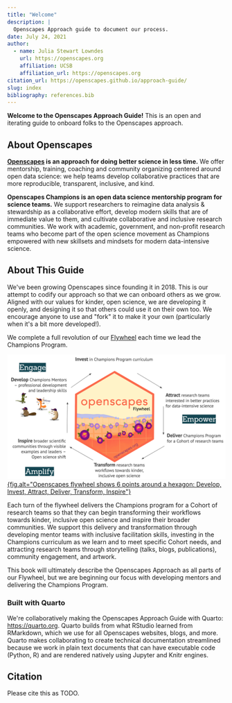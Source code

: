```yaml
---
title: "Welcome"
description: | 
  Openscapes Approach guide to document our process. 
date: July 24, 2021
author:
  - name: Julia Stewart Lowndes 
    url: https://openscapes.org
    affiliation: UCSB
    affiliation_url: https://openscapes.org
citation_url: https://openscapes.github.io/approach-guide/
slug: index
bibliography: references.bib
---
```


**Welcome to the Openscapes Approach Guide!** This is an open and iterating guide to onboard folks to the Openscapes approach. 

## About Openscapes

**[Openscapes](https://openscapes.org) is an approach for doing better science in less time.** We offer mentorship, training, coaching and community organizing centered around open data science: we help teams develop collaborative practices that are more reproducible, transparent, inclusive, and kind. 

**Openscapes Champions is an open data science mentorship program for science teams.** We support researchers to reimagine data analysis & stewardship as a collaborative effort, develop modern skills that are of immediate value to them, and cultivate collaborative and inclusive research communities. We work with academic, government, and non-profit research teams who become part of the open science movement as Champions empowered with new skillsets and mindsets for modern data-intensive science. 

## About This Guide

We've been growing Openscapes since founding it in 2018. This is our attempt to codify our approach so that we can onboard others as we grow. Aligned with our values for kinder, open science, we are developing it openly, and designing it so that others could use it on their own too. We encourage anyone to use and "fork" it to make it your own (particularly when it's a bit more developed!). 

We complete a full revolution of our [Flywheel](https://www.jimcollins.com/concepts/the-flywheel.html) each time we lead the Champions Program. 

[![Openscapes flywheel shows 6 points around a hexagon: Develop, Invest, Attract, Deliver, Transform, Inspire](images/openscapes-flywheel.png){fig.alt="Openscapes flywheel shows 6 points around a hexagon: Develop, Invest, Attract, Deliver, Transform, Inspire"}](https://openscapes.org)


Each turn of the flywheel delivers the Champions program for a Cohort of research teams so that they can begin transforming their workflows towards kinder, inclusive open science and inspire their broader communities. We support this delivery and transformation through developing mentor teams with inclusive facilitation skills, investing in the Champions curriculum as we learn and to meet specific Cohort needs, and attracting research teams through storytelling (talks, blogs, publications), community engagement, and artwork. 

This book will ultimately describe the Openscapes Approach as all parts of our Flywheel, but we are beginning our focus with developing mentors and delivering the Champions Program. 


### Built with Quarto

We're collaboratively making the Openscapes Approach Guide with Quarto: <https://quarto.org>. Quarto builds from what RStudio learned from RMarkdown, which we use for all Openscapes websites, blogs, and more. Quarto makes collaborating to create technical documentation streamlined because we work in plain text documents that can have executable code (Python, R) and are rendered natively using Jupyter and Knitr engines.

## Citation 

Please cite this as TODO.
